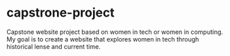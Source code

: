 # capstrone-project
 Capstone website project based on women in tech or women in computing.
 My goal is to create a website that explores women in tech through historical lense and current time.
